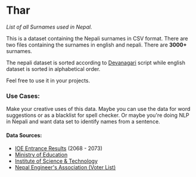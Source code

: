 # Thar
*List of all Surnames used in Nepal.*

This is a dataset containing the Nepali surnames in CSV format. There are two files containing the surnames in english and nepali. There are **3000+** surnames.

The nepali dataset is sorted according to [Devanagari](https://en.wikipedia.org/wiki/Devanagari) script while english dataset is sorted in alphabetical order.

Feel free to use it in your projects.

### Use Cases:
Make your creative uses of this data. Maybe you can use the data for word suggestions or as a blacklist for spell checker. Or maybe you're doing NLP in Nepali and want data set to identify names from a sentence.


#### Data Sources:
- [IOE Entrance Results](https://github.com/amitness/ioe) (2068 - 2073)
- [Ministry of Education](http://www.moe.gov.np)
- [Institute of Science & Technology](http://www.tuiost.edu.np/)
- [Nepal Engineer's Association (Voter List)](http://www.neanepal.org.np/)
